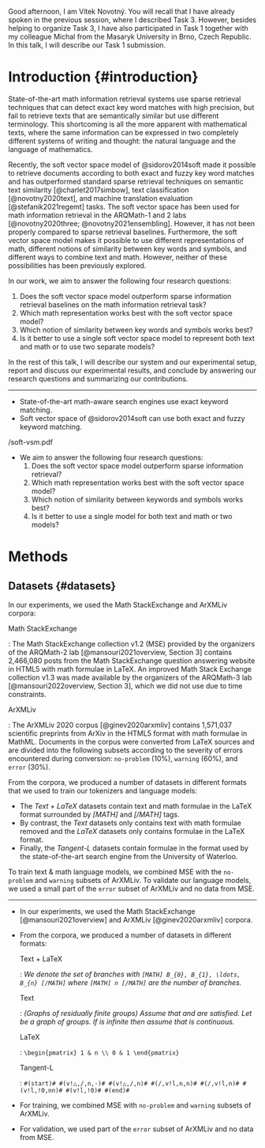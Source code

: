 Good afternoon, I am Vítek Novotný. You will recall that I have already spoken
in the previous session, where I described Task 3. However, besides helping to
organize Task 3, I have also participated in Task 1 together with my colleague
Michal from the Masaryk University in Brno, Czech Republic. In this talk, I
will describe our Task 1 submission.

# Introduction {#introduction}

State-of-the-art math information retrieval systems use sparse retrieval
techniques that can detect exact key word matches with high precision, but
fail to retrieve texts that are semantically similar but use different
terminology. This shortcoming is all the more apparent with mathematical
texts, where the same information can be expressed in two completely different
systems of writing and thought: the natural language and the language of
mathematics.

Recently, the soft vector space model of @sidorov2014soft made it possible to
retrieve documents according to both exact and fuzzy key word matches and has
outperformed standard sparse retrieval techniques on semantic text similarity
[@charlet2017simbow], text classification [@novotny2020text], and machine
translation evaluation [@stefanik2021regemt] tasks. The soft vector space has
been used for math information retrieval in the ARQMath-1 and 2 labs
[@novotny2020three; @novotny2021ensembling]. However, it has not been properly
compared to sparse retrieval baselines. Furthermore, the soft vector space
model makes it possible to use different representations of math, different
notions of similarity between key words and symbols, and different ways to
combine text and math. However, neither of these possibilities has been
previously explored.

In our work, we aim to answer the following four research questions:

1. Does the soft vector space model outperform sparse information retrieval
   baselines on the math information retrieval task?
2. Which math representation works best with the soft vector space model?
3. Which notion of similarity between key words and symbols works best?
4. Is it better to use a single soft vector space model to represent both
   text and math or to use two separate models?

In the rest of this talk, I will describe our system and our experimental setup,
report and discuss our experimental results, and conclude by answering our
research questions and summarizing our contributions.

* * *

- State-of-the-art math-aware search engines use exact keyword matching.
- Soft vector space of @sidorov2014soft can use both exact and fuzzy keyword matching.

/soft-vsm.pdf

- We aim to answer the following four research questions:
    1. Does the soft vector space model outperform sparse information retrieval?
    2. Which math representation works best with the soft vector space model?
    3. Which notion of similarity between keywords and symbols works best?
    4. Is it better to use a single model for both text and math or two models?

# Methods

## Datasets {#datasets}

In our experiments, we used the Math StackExchange and ArXMLiv corpora:

Math StackExchange

:   The Math StackExchange collection v1.2 (MSE) provided by the organizers of
    the ARQMath-2 lab [@mansouri2021overview, Section 3] contains 2,466,080 posts
    from the Math StackExchange question answering website in HTML5 with math
    formulae in LaTeX. An improved Math Stack Exchange collection v1.3 was made
    available by the organizers of the ARQMath-3 lab [@mansouri2022overview,
    Section 3], which we did not use due to time constraints.

ArXMLiv

:   The ArXMLiv 2020 corpus [@ginev2020arxmliv] contains 1,571,037 scientific
    preprints from ArXiv in the HTML5 format with math formulae in MathML.
    Documents in the corpus were converted from LaTeX sources and are divided
    into the following subsets according to the severity of errors encountered
    during conversion: `no-problem` (10%), `warning` (60%), and `error` (30%).

From the corpora, we produced a number of datasets in different formats that we
used to train our tokenizers and language models:

- The *Text + LaTeX* datasets contain text and math formulae in the LaTeX
  format surrounded by *[MATH]* and *[/MATH]* tags.
- By contrast, the *Text* datasets only contains text with math formulae removed
  and the *LaTeX* datasets only contains formulae in the LaTeX format.
- Finally, the *Tangent-L* datasets contain formulae in the format used by the
  state-of-the-art search engine from the University of Waterloo.

To train text & math language models, we combined MSE with the `no-problem`
and `warning` subsets of ArXMLiv. To validate our language models, we used a
small part of the `error` subset of ArXMLiv and no data from MSE.

* * *

- In our experiments, we used the Math StackExchange [@mansouri2021overview]
  and ArXMLiv [@ginev2020arxmliv] corpora.
- From the corpora, we produced a number of datasets in different formats:

    Text + LaTeX

    :   *We denote the set of branches with `[MATH] B_{0}, B_{1}, \ldots, B_{n}
         [/MATH]` where `[MATH] n [/MATH]` are the number of branches.*

    Text

    :   *(Graphs of residually finite groups) Assume that and are satisfied.
         Let be a graph of groups. If is infinite then assume that is
         continuous.*

    LaTeX

    :   `\begin{pmatrix} 1 & n \\ 0 & 1 \end{pmatrix}`

    Tangent-L

    :   `#(start)# #(v!△,/,n,-)# #(v!△,/,n)# #(/,v!l,n,n)# #(/,v!l,n)#
         #(v!l,!0,nn)# #(v!l,!0)# #(end)#`

- For training, we combined MSE with `no-problem` and `warning` subsets of
  ArXMLiv.
- For validation, we used part of the `error` subset of ArXMLiv and no data
  from MSE.
